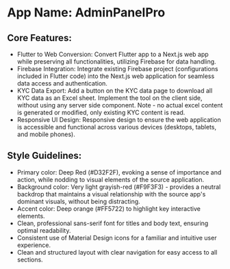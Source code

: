 # **App Name**: AdminPanelPro

## Core Features:

- Flutter to Web Conversion: Convert Flutter app to a Next.js web app while preserving all functionalities, utilizing Firebase for data handling.
- Firebase Integration: Integrate existing Firebase project (configurations included in Flutter code) into the Next.js web application for seamless data access and authentication.
- KYC Data Export: Add a button on the KYC data page to download all KYC data as an Excel sheet.  Implement the tool on the client side, without using any server side component. Note - no actual excel content is generated or modified, only existing KYC content is read.
- Responsive UI Design: Responsive design to ensure the web application is accessible and functional across various devices (desktops, tablets, and mobile phones).

## Style Guidelines:

- Primary color: Deep Red (#D32F2F), evoking a sense of importance and action, while nodding to visual elements of the source application.
- Background color: Very light grayish-red (#F9F3F3) - provides a neutral backdrop that maintains a visual relationship with the source app's dominant visuals, without being distracting.
- Accent color: Deep orange (#FF5722) to highlight key interactive elements.
- Clean, professional sans-serif font for titles and body text, ensuring optimal readability.
- Consistent use of Material Design icons for a familiar and intuitive user experience.
- Clean and structured layout with clear navigation for easy access to all sections.